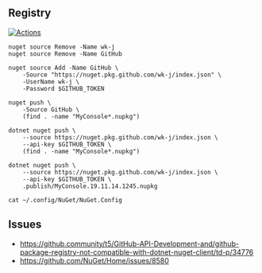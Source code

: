 ## Registry

[![Actions](https://github.com/wk-j/github-registry/workflows/Build/badge.svg)](https://github.com/wk-j/github-registry/actions)

```
nuget source Remove -Name wk-j
nuget source Remove -Name GitHub

nuget source Add -Name GitHub \
    -Source "https://nuget.pkg.github.com/wk-j/index.json" \
    -UserName wk-j \
    -Password $GITHUB_TOKEN

nuget push \
    -Source GitHub \
    (find . -name "MyConsole*.nupkg")

dotnet nuget push \
    --source https://nuget.pkg.github.com/wk-j/index.json \
    --api-key $GITHUB_TOKEN \
    (find . -name "MyConsole*.nupkg")

dotnet nuget push \
    --source https://nuget.pkg.github.com/wk-j/index.json \
    --api-key $GITHUB_TOKEN \
    .publish/MyConsole.19.11.14.1245.nupkg

cat ~/.config/NuGet/NuGet.Config
```

## Issues

- https://github.community/t5/GitHub-API-Development-and/github-package-registry-not-compatible-with-dotnet-nuget-client/td-p/34776
- https://github.com/NuGet/Home/issues/8580